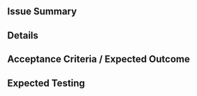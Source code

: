 ## Issue Summary

<!-- A clear and concise summary of the issue. -->

## Details

<!-- Describe the issue, request, or question in more detail. -->

## Acceptance Criteria / Expected Outcome

<!-- Describe what should happen or what would resolve this issue. -->

## Expected Testing

<!-- Describe what type of testing should be included in this issue (e.g. unit, end-to-end, integration) -->
